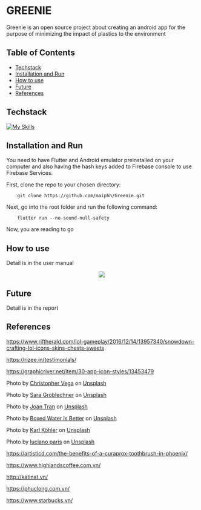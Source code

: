 # GREENIE
<!-- <h1 align="center" >
  <img src="https://res.cloudinary.com/dbmzwv11o/image/upload/v1672327217/317624990_1543751562704550_2983191269299183844_n_jan2lh.png" style="height: 100px; widht: 1000px">
</h1> -->
<!-- [![Project Status]] -->

Greenie is an open source project about creating an android app for the purpose of minimizing the impact of plastics to the environment


## Table of Contents

* [Techstack](#techstack)
* [Installation and Run](#installation-and-run)
* [How to use](#how-to-use)
* [Future](#future)
* [References](#references)

## Techstack
[![My Skills](https://skillicons.dev/icons?i=firebase,flutter,nodejs,vscode,figma,idea)](https://skillicons.dev)

## Installation and Run
You need to have Flutter and Android emulator preinstalled on your computer and also having the hash keys added to Firebase console to use Firebase Services.

First, clone the repo to your chosen directory:

        git clone https://github.com/maiphh/Greenie.git

Next, go into the root folder and run the following command:

        flutter run --no-sound-null-safety
Now, you are reading to go

## How to use

Detail is in the user manual

<p align="center"><img src="https://res.cloudinary.com/dbmzwv11o/image/upload/v1672288810/321238346_3035218186783774_432180311113933125_n_z8v0yx.png"/></p>

## Future
Detail is in the report
 
## References
https://www.riftherald.com/lol-gameplay/2016/12/14/13957340/snowdown-crafting-lol-icons-skins-chests-sweets

https://rizee.in/testimonials/

https://graphicriver.net/item/30-app-icon-styles/13453479

Photo by <a href="https://unsplash.com/@vegaguy?utm_source=unsplash&utm_medium=referral&utm_content=creditCopyText">Christopher Vega</a> on <a href="https://unsplash.com/photos/nnlRR2NF2ko?utm_source=unsplash&utm_medium=referral&utm_content=creditCopyText">Unsplash</a>

Photo by <a href="https://unsplash.com/@groblechnersara?utm_source=unsplash&utm_medium=referral&utm_content=creditCopyText">Sara Groblechner</a> on <a href="https://unsplash.com/photos/h10-NImYZHs?utm_source=unsplash&utm_medium=referral&utm_content=creditCopyText">Unsplash</a>

Photo by <a href="https://unsplash.com/@joanofarts?utm_source=unsplash&utm_medium=referral&utm_content=creditCopyText">Joan Tran</a> on <a href="https://unsplash.com/photos/reEySFadyJQ?utm_source=unsplash&utm_medium=referral&utm_content=creditCopyText">Unsplash</a>

Photo by <a href="https://unsplash.com/@boxedwater?utm_source=unsplash&utm_medium=referral&utm_content=creditCopyText">Boxed Water Is Better</a> on <a href="https://unsplash.com/photos/4CaVbHUXf5o?utm_source=unsplash&utm_medium=referral&utm_content=creditCopyText">Unsplash</a>

Photo by <a href="https://unsplash.com/@karlkoehler?utm_source=unsplash&utm_medium=referral&utm_content=creditCopyText">Karl Köhler</a> on <a href="https://unsplash.com/photos/dGIEMeN2MV8?utm_source=unsplash&utm_medium=referral&utm_content=creditCopyText">Unsplash</a>

Photo by <a href="https://unsplash.com/es/@lucianoparis?utm_source=unsplash&utm_medium=referral&utm_content=creditCopyText">luciano paris</a> on <a href="https://unsplash.com/photos/B7BS0hw3Yg0?utm_source=unsplash&utm_medium=referral&utm_content=creditCopyText">Unsplash</a>

https://artisticd.com/the-benefits-of-a-curaprox-toothbrush-in-phoenix/

https://www.highlandscoffee.com.vn/

http://katinat.vn/

https://phuclong.com.vn/

https://www.starbucks.vn/
    
